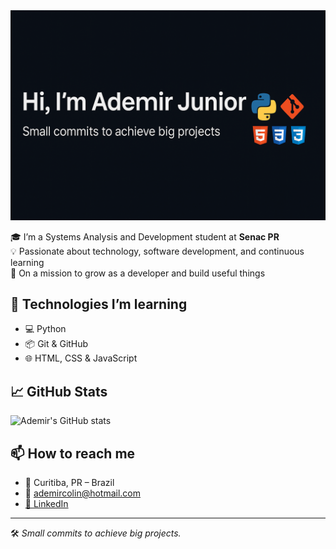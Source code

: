 <img src="https://github.com/AdemirCoimbraJNR/AdemirCoimbraJNR/blob/main/ChatGPT%20Image%2031%20de%20jul.%20de%202025%2C%2014_44_40.png" />

🎓 I’m a Systems Analysis and Development student at **Senac PR**  
💡 Passionate about technology, software development, and continuous learning  
🚀 On a mission to grow as a developer and build useful things

## 🔧 Technologies I’m learning
- 💻 Python
- 📦 Git & GitHub
- 🌐 HTML, CSS & JavaScript

## 📈 GitHub Stats
![Ademir's GitHub stats](https://github-readme-stats.vercel.app/api?username=AdemirCoimbraJNR&show_icons=true&theme=github_dark)

## 📫 How to reach me
- 📍 Curitiba, PR – Brazil
- 📧 ademircolin@hotmail.com
- [💼 LinkedIn](https://www.linkedin.com/in/ademircoimbra/)

---

🛠️ *Small commits to achieve big projects.*
